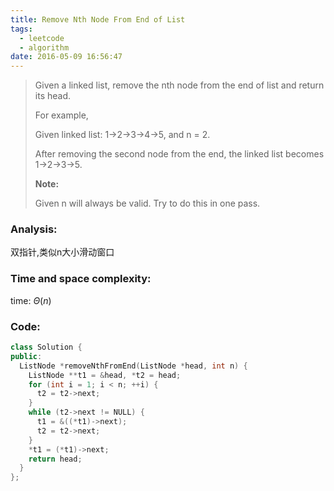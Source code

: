 ```yaml
---
title: Remove Nth Node From End of List
tags:
  - leetcode
  - algorithm
date: 2016-05-09 16:56:47
---
```

>
>Given a linked list, remove the nth node from the end of list and return its head.
>
>For example,
>
>
>Given linked list: 1->2->3->4->5, and n = 2.
>
>After removing the second node from the end, the linked list becomes 1->2->3->5.
>
>**Note:**
>
>Given n will always be valid.
>Try to do this in one pass.
>

### Analysis:
双指针,类似n大小滑动窗口
### Time and space complexity:
time: $\Theta (n)$
### Code:
```cpp
class Solution {
public:
  ListNode *removeNthFromEnd(ListNode *head, int n) {
    ListNode **t1 = &head, *t2 = head;
    for (int i = 1; i < n; ++i) {
      t2 = t2->next;
    }
    while (t2->next != NULL) {
      t1 = &((*t1)->next);
      t2 = t2->next;
    }
    *t1 = (*t1)->next;
    return head;
  }
};

```
